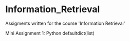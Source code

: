 Information_Retrieval
=====================
Assigments written for the course 'Information Retrieval'

Mini Assignment 1: Python defaultdict(list)
